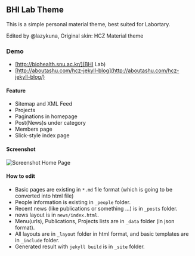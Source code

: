 ## BHI Lab Theme

This is a simple personal material theme, best suited for Labortary.

Edited by @lazykuna, Original skin: HCZ Material theme

### Demo
* [http://biohealth.snu.ac.kr/](BHI Lab)
* [http://aboutashu.com/hcz-jekyll-blog](http://aboutashu.com/hcz-jekyll-blog/)

#### Feature

* Sitemap and XML Feed
* Projects
* Paginations in homepage
* Post(News)s under category
* Members page
* Slick-style index page

#### Screenshot

![Screenshot Home Page](https://raw.githubusercontent.com/ashutosh2k12/jekyllthemes/master/thumbnails/hcz-material.png  "Screenshot Home Page")

#### How to edit

* Basic pages are existing in `*.md` file format (which is going to be converted into html file)
* People information is existing in `_people` folder.
* Recent news (like publications or something ...) is in `_posts` folder.
* news layout is in `news/index.html`.
* Menu(urls), Publications, Projects lists are in `_data` folder (in json format).
* All layouts are in `_layout` folder in html format, and basic templates are in `_include` folder.
* Generated result with `jekyll build` is in `_site` folder.
